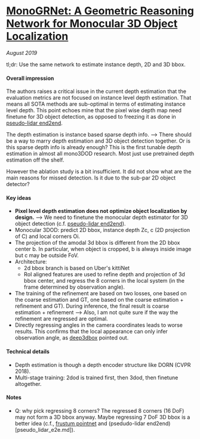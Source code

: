 # [MonoGRNet: A Geometric Reasoning Network for Monocular 3D Object Localization](https://arxiv.org/pdf/1811.10247.pdf)

_August 2019_

tl;dr: Use the same network to estimate instance depth, 2D and 3D bbox.

#### Overall impression
The authors raises a critical issue in the current depth estimation that the evaluation metrics are not focused on instance level depth estimation. That means all SOTA methods are sub-optimal in terms of estimating instance level depth. This point echoes mine that the pixel wise depth map need finetune for 3D object detection, as opposed to freezing it as done in [pseudo-lidar end2end](pseudo_lidar_e2e.md).

The depth estimation is instance based sparse depth info. --> There should be a way to marry depth estimation and 3D object detection together. Or is this sparse depth info is already enough? This is the first tunable depth estimation in almost all mono3DOD research. Most just use pretrained depth estimation off the shelf.

However the ablation study is a bit insufficient. It did not show what are the main reasons for missed detection. Is it due to the sub-par 2D object detector? 

#### Key ideas
- **Pixel level depth estimation does not optimize object localization by design.** --> We need to finetune the monocular depth estimator for 3D object detection (c.f. [pseudo-lidar end2end](pseudo_lidar_e2e.md)).
- Monocular 3DOD: predict 2D bbox, instance depth Zc, c (2D projection of C) and local corners Oi.
- The projection of the amodal 3d bbox is different from the 2D bbox center b. In particular, when object is cropped, b is always inside image but c may be outside FoV.
- Architecture:
	- 2d bbox branch is based on Uber's kittiNet
	- RoI aligned features are used to refine depth and projection of 3d bbox center, and regress the 8 corners in the local system (in the frame determined by observation angle).
- The training of the refinement are based on two losses, one based on the coarse estimation and GT, one based on the coarse estimation + refinement and GT). During inference, the final result is coarse estimation + refinement --> Also, I am not quite sure if the way the refinement are regressed are optimal.
- Directly regressing angles in the camera coordinates leads to worse results. This confirms that the local appearance can only infer observation angle, as [deep3dbox](deep3dbox.md) pointed out.

#### Technical details
- Depth estimation is though a depth encoder structure like DORN (CVPR 2018).
- Multi-stage training: 2dod is trained first, then 3dod, then finetune altogether.


#### Notes
- Q: why pick regressing 8 corners? The regressed 8 corners (16 DoF) may not form a 3D bbox anyway. Maybe regressing 7 DoF 3D bbox is a better idea (c.f., [frustum pointnet](frustum_pointnet.md) and (psedudo-lidar end2end)[pseudo_lidar_e2e.md]).
